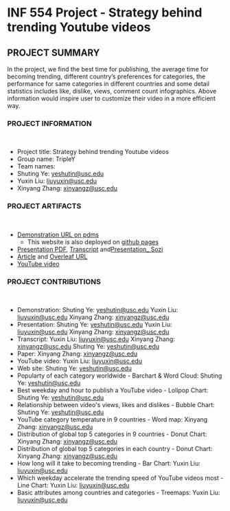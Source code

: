 # INF 554 Project - Strategy behind trending Youtube videos

## PROJECT SUMMARY
In the project, we find the best time for publishing, the average time for becoming trending, different country’s preferences for categories, the performance for same categories in different countries and some detail statistics includes like, dislike, views, comment count infographics. Above information would inspire user to customize their video in a more efficient way.
​
### PROJECT INFORMATION
​
- Project title: Strategy behind trending Youtube videos
- Group name: TripleY 
- Team names: 
 - Shuting Ye: yeshutin@usc.edu
 - Yuxin Liu: liuyuxin@usc.edu
 - Xinyang Zhang: xinyangz@usc.edu
​

### PROJECT ARTIFACTS
​
- [Demonstration URL on pdms](http://pdms.usc.edu/~yeshutin/trendingyoutube/)
    - This website is also deployed on [github pages](https://tristaaa.github.io/trendyou/)
- [Presentation PDF](http://pdms.usc.edu/~liuyuxin/project/INF554_Final_presentation.pdf), [Transcript](https://github.com/INF554/a5-tripley/blob/master/PRESENTATION_TRANSCRIPT.md) and[Presentation_ Sozi](http://pdms.usc.edu/~liuyuxin/project/INF554-presentation.sozi.html#frame9495)
- [Article](https://github.com/INF554/a5-tripley/blob/master/INF554_Final_Report_TripleY.pdf) and [Overleaf URL](https://www.overleaf.com/read/vbjtmrybxsxc)
- [YouTube video](https://youtu.be/cxR_vejB5UA)
​

### PROJECT CONTRIBUTIONS
​
- Demonstration: Shuting Ye: yeshutin@usc.edu  Yuxin Liu: liuyuxin@usc.edu  Xinyang Zhang: xinyangz@usc.edu
- Presentation: Shuting Ye: yeshutin@usc.edu  Yuxin Liu: liuyuxin@usc.edu  Xinyang Zhang: xinyangz@usc.edu
- Transcript: Yuxin Liu: liuyuxin@usc.edu  Xinyang Zhang: xinyangz@usc.edu Shuting Ye: yeshutin@usc.edu  
- Paper: Xinyang Zhang: xinyangz@usc.edu
- YouTube video: Yuxin Liu: liuyuxin@usc.edu
​
- Web site: Shuting Ye: yeshutin@usc.edu
- Popularty of each category worldwide - Barchart & Word Cloud: Shuting Ye: yeshutin@usc.edu
- Best weekday and hour to publish a YouTube video - Lolipop Chart: Shuting Ye: yeshutin@usc.edu
- Relationship between video's views, likes and dislikes - Bubble Chart: Shuting Ye: yeshutin@usc.edu
- YouTube category temperature in 9 countries - Word map: Xinyang Zhang: xinyangz@usc.edu
- Distribution of global top 5 categories in 9 countries - Donut Chart: Xinyang Zhang: xinyangz@usc.edu
- Distribution of global top 5 categories in each country - Donut Chart: Xinyang Zhang: xinyangz@usc.edu
- How long will it take to becoming trending - Bar Chart: Yuxin Liu: liuyuxin@usc.edu
- Which weekday accelerate the trending speed of YouTube videos most - Line Chart: Yuxin Liu: liuyuxin@usc.edu
- Basic attributes among countries and categories - Treemaps: Yuxin Liu: liuyuxin@usc.edu





